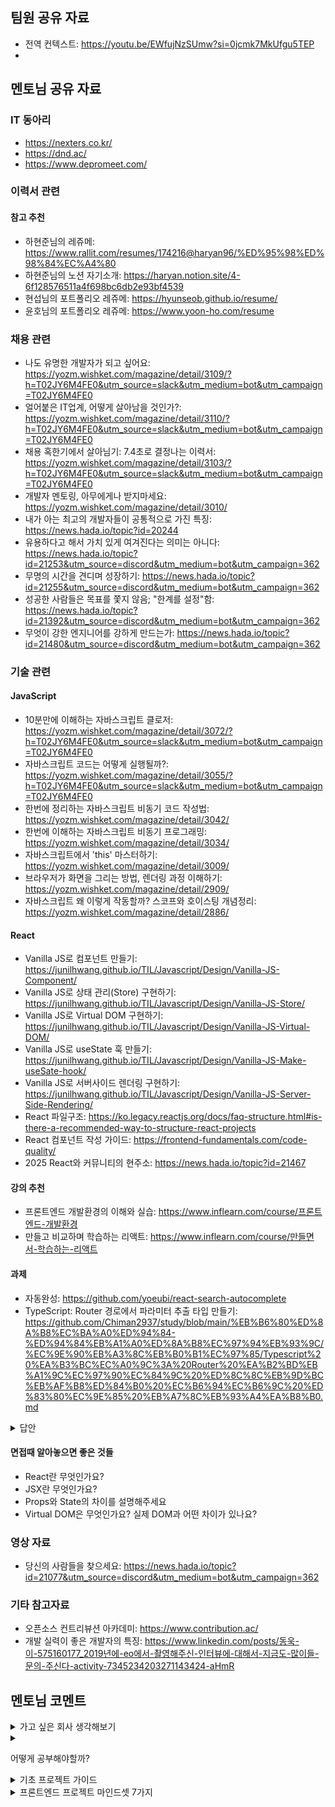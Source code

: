## 팀원 공유 자료

- 전역 컨텍스트: https://youtu.be/EWfujNzSUmw?si=0jcmk7MkUfgu5TEP
- 

## 멘토님 공유 자료
### IT 동아리
- https://nexters.co.kr/
- https://dnd.ac/
- https://www.depromeet.com/
### 이력서 관련
#### 참고 추천
- 하현준님의 레쥬메: https://www.rallit.com/resumes/174216@haryan96/%ED%95%98%ED%98%84%EC%A4%80
- 하현준님의 노션 자기소개: https://haryan.notion.site/4-6f128576511a4f698bc6db2e93bf4539
- 현섭님의 포트폴리오 레쥬메: https://hyunseob.github.io/resume/
- 윤호님의 포트폴리오 레쥬메: https://www.yoon-ho.com/resume

### 채용 관련
- 나도 유명한 개발자가 되고 싶어요: https://yozm.wishket.com/magazine/detail/3109/?h=T02JY6M4FE0&utm_source=slack&utm_medium=bot&utm_campaign=T02JY6M4FE0
- 얼어붙은 IT업계, 어떻게 살아남을 것인가?: https://yozm.wishket.com/magazine/detail/3110/?h=T02JY6M4FE0&utm_source=slack&utm_medium=bot&utm_campaign=T02JY6M4FE0
- 채용 혹한기에서 살아님기: 7.4초로 결정나는 이력서: https://yozm.wishket.com/magazine/detail/3103/?h=T02JY6M4FE0&utm_source=slack&utm_medium=bot&utm_campaign=T02JY6M4FE0
- 개발자 멘토링, 아무에게나 받지마세요: https://yozm.wishket.com/magazine/detail/3010/
- 내가 아는 최고의 개발자들이 공통적으로 가진 특징: https://news.hada.io/topic?id=20244
- 유용하다고 해서 가치 있게 여겨진다는 의미는 아니다: https://news.hada.io/topic?id=21253&utm_source=discord&utm_medium=bot&utm_campaign=362
- 무명의 시간을 견디며 성장하기: https://news.hada.io/topic?id=21255&utm_source=discord&utm_medium=bot&utm_campaign=362
- 성공한 사람들은 목표를 쫓지 않음; "한계를 설정"함: https://news.hada.io/topic?id=21392&utm_source=discord&utm_medium=bot&utm_campaign=362
- 무엇이 강한 엔지니어를 강하게 만드는가: https://news.hada.io/topic?id=21480&utm_source=discord&utm_medium=bot&utm_campaign=362
### 기술 관련
#### JavaScript
- 10분만에 이해하는 자바스크립트 클로저: https://yozm.wishket.com/magazine/detail/3072/?h=T02JY6M4FE0&utm_source=slack&utm_medium=bot&utm_campaign=T02JY6M4FE0
- 자바스크립트 코드는 어떻게 실행될까?: https://yozm.wishket.com/magazine/detail/3055/?h=T02JY6M4FE0&utm_source=slack&utm_medium=bot&utm_campaign=T02JY6M4FE0
- 한번에 정리하는 자바스크립트 비동기 코드 작성법: https://yozm.wishket.com/magazine/detail/3042/
- 한번에 이해하는 자바스크립트 비동기 프로그래밍: https://yozm.wishket.com/magazine/detail/3034/
- 자바스크립트에서 'this' 마스터하기: https://yozm.wishket.com/magazine/detail/3009/
- 브라우저가 화면을 그리는 방법, 렌더링 과정 이해하기: https://yozm.wishket.com/magazine/detail/2909/
- 자바스크립트 왜 이렇게 작동할까? 스코프와 호이스팅 개념정리: https://yozm.wishket.com/magazine/detail/2886/
#### React
- Vanilla JS로 컴포넌트 만들기: https://junilhwang.github.io/TIL/Javascript/Design/Vanilla-JS-Component/
- Vanilla JS로 상태 관리(Store) 구현하기: https://junilhwang.github.io/TIL/Javascript/Design/Vanilla-JS-Store/
- Vanilla JS로 Virtual DOM 구현하기: https://junilhwang.github.io/TIL/Javascript/Design/Vanilla-JS-Virtual-DOM/
- Vanilla JS로 useState 훅 만들기: https://junilhwang.github.io/TIL/Javascript/Design/Vanilla-JS-Make-useSate-hook/
- Vanilla JS로 서버사이드 렌더링 구현하기: https://junilhwang.github.io/TIL/Javascript/Design/Vanilla-JS-Server-Side-Rendering/
- React 파일구조: https://ko.legacy.reactjs.org/docs/faq-structure.html#is-there-a-recommended-way-to-structure-react-projects
- React 컴포넌트 작성 가이드: https://frontend-fundamentals.com/code-quality/
- 2025 React와 커뮤니티의 현주소: https://news.hada.io/topic?id=21467
#### 강의 추천
- 프론트엔드 개발환경의 이해와 실습: https://www.inflearn.com/course/프론트엔드-개발환경
- 만들고 비교하며 학습하는 리액트: https://www.inflearn.com/course/만들면서-학습하는-리액트
#### 과제
- 자동완성: https://github.com/yoeubi/react-search-autocomplete
- TypeScript: Router 경로에서 파라미터 추출 타입 만들기: https://github.com/Chiman2937/study/blob/main/%EB%B6%80%ED%8A%B8%EC%BA%A0%ED%94%84-%ED%94%84%EB%A1%A0%ED%8A%B8%EC%97%94%EB%93%9C/%EC%9E%90%EB%A3%8C%EB%B0%B1%EC%97%85/Typescript%20%EA%B3%BC%EC%A0%9C%3A%20Router%20%EA%B2%BD%EB%A1%9C%EC%97%90%EC%84%9C%20%ED%8C%8C%EB%9D%BC%EB%AF%B8%ED%84%B0%20%EC%B6%94%EC%B6%9C%20%ED%83%80%EC%9E%85%20%EB%A7%8C%EB%93%A4%EA%B8%B0.md
<details>
  <summary>답안</summary>

```ts
type ExtractParams<S extends string> =
  S extends ${infer _Start}/:${infer Param}/${infer Rest}
    ? Merge<{ [K in Param]: string }, ExtractParams</${Rest}>>
    : S extends ${infer _Start}/:${infer Param}
      ? { [K in Param]: string }
      : {};

type Merge<A, B> = A & B;

type RouteHandler<P extends string> = (params: ExtractParams<P>) => void;

function registerRoute<Path extends string>(
  path: Path,
  handler: RouteHandler<Path>
) {
  // 실제 서버라면 여기에 라우터 등록 로직이 들어갈 수 있음
  console.log(✅ 등록된 라우트: ${path});
}

const routes = {
  getUser: '/users/:userId',
  getPost: '/posts/:postId',
} as const;

registerRoute(routes.getUser, (params) => {
  // 타입 자동완성 됨!
  console.log(params.userId);
});

registerRoute(routes.getPost, (params) => {
  console.log(params.postId);
});
```
  
</details>

#### 면접때 알아놓으면 좋은 것들
- React란 무엇인가요?
- JSX란 무엇인가요?
- Props와 State의 차이를 설명해주세요
- Virtual DOM은 무엇인가요? 실제 DOM과 어떤 차이가 있나요?
### 영상 자료
- 당신의 사람들을 찾으세요: https://news.hada.io/topic?id=21077&utm_source=discord&utm_medium=bot&utm_campaign=362
### 기타 참고자료
- 오픈소스 컨트리뷰션 아카데미: https://www.contribution.ac/
- 개발 실력이 좋은 개발자의 특징: https://www.linkedin.com/posts/동욱-이-575160177_2019년에-eo에서-촬영해주신-인터뷰에-대해서-지금도-많이들-문의-주신다-activity-7345234203271143424-aHmR
## 멘토님 코멘트

<details>
  <summary>가고 싶은 회사 생각해보기</summary>

- 원티드, 로켓펀치, 사내 공고 등에서 직접 찾기

  - 회사 이름, 링크와 함께 내가 왜 가고 싶은지 한 줄 설명
  - 공고 페이지는 캡쳐해서 함께 제출 (모집 공고가 나중에 닫힐 수 있기 때문)

</details>

<details>
  <summary><p>어떻게 공부해야할까?</p></summary>
[index (1).md](https://github.com/user-attachments/files/22516374/index.1.md)

🎯 지금 가장 중요한 것

기능이 정상적으로 동작하는지 확인하기

예상한 흐름으로 코드가 실행되는지 보기

오류가 발생하면 어디서/왜 났는지 위치와 원인을 찾기

🚨 지금은 덜 중요한 것들

1️⃣ 내부 동작 원리 파헤치기

예) "왜 setState 이후 값이 바로 안 바뀌지?" → 지금은 정상 동작만 확인

원리 공부는 나중에 따로 해도 충분함

2️⃣ 에러 메세지를 전부 해석하려 하기

예) 에러 전체 문장 해석보다는 키워드, 경로, 라인 확인이 우선

어디서 에러가 났는지부터 먼저 본다

3️⃣ 브라우저 호환성 신경쓰기

예) Safari, Edge 에서도 똑같이 보여야 하지 않나?

Chrome에서 정상 동작하는 걸 먼저 확인한다

4️⃣ 성능 최적화 고민하기

예) 이 코드가 더 빠를까? 더 메모리를 적게 쓸까?

우선은 "정상 동작"을 최우선으로 하고 최적화는 그 후에 고민

5️⃣ 라이브러리 비교하기

예) axios vs fetch, React Query vs SWR

처음엔 가이드나 강의에서 알려준 방법을 그대로 사용한다

6️⃣ 예외적 케이스에 지나치게 몰입하기

예) 데이터가 null이면? 이벤트가 동시에 두 번 발생하면?

정상 흐름이 잘 되는 것부터 먼저 구현하고 예외 처리는 이후에 추가

✅ 최종 포인트

동작 → 안정화 → 최적화 → 확장 순서로 가는 것이 바람직합니다.

학습 단계에서는 너무 깊이 들어가기보다 일단 동작하는 코드를 만들고 정상적인 흐름을 체험하는 것이 훨씬 중요합니다.

조금 부족한 상태여도 너무 조급해하지 말고, 나중에 차근차근 보완해도 됩니다. 🚀
  
</details>

<details>
  <summary>기초 프로젝트 가이드</summary>

✅ 1. 작업 시작 전에 해야 할 일
요구사항을 작업 단위로 정리하세요.
디자인 시안과 API 문서가 있다면, 기능을 화면/기능 단위로 쪼개서 Todo 리스트처럼 정리해보세요.
공통 UI 요소(버튼, 카드 등)를 미리 파악해두면 재사용에 유리하고, API는 어떤 화면에서 어떤 시점에 호출되는지도 흐름으로 정리하면 좋아요.
이 과정은 본격적인 개발에 앞서 ‘설계’를 간단하게 해보는 단계라고 보면 됩니다.

---

✅ 2. 기능 개발할 때 유의할 점
기술 스택은 최소한으로 시작하세요 (React + useState/useEffect + styled-components 정도).
컴포넌트는 작고 역할이 분명하게.
Git은 기능 단위로 자주 커밋하며 관리하세요.
반응형은 모바일부터 작성하세요.

---

✅ 3. 1차 완성 후 정리할 것들
중복된 UI는 공통 컴포넌트로 리팩토링.
페이지, 컴포넌트, 훅 등 폴더 구조 정리.
코드 정리는 동작이 된 후, 별도 시간 확보해서 하기.

---

✅ 4. 프로젝트 마무리
README에 목적, 기능 요약, 실행/배포 방법 정리.
어려웠던 점이나 배운 점을 회고로 남기기.
가능하다면 Vercel, Netlify 등으로 배포까지 도전.
  
</details>

<details>
  <summary>프론트엔드 프로젝트 마인드셋 7가지</summary>

1. 정답보다 과정에 집중하기
처음부터 완벽하게 짜려고 하지 마세요.
중요한 건 “어떻게 풀어갔는가”, “어떤 선택을 했는가”를 스스로 이해하고 기록하는 거예요.

2. 작게 나누고 빠르게 피드백 받기
큰 기능을 한 번에 만들려 하지 말고, 작게 쪼개고 자주 확인하고 개선하세요.
커밋도, 코드 리뷰도, 동작 확인도 작고 자주!

3. 디버깅과 에러는 당연한 과정
안 되는 게 나쁜 게 아니에요. “왜 안 되지?”를 생각하는 훈련이 가장 강력한 성장의 도구입니다.

4. 고민이 들면 ‘일단 구현해보기’
어떤 구조가 더 나을지 고민될 때는 머릿속에서만 굴리지 말고 직접 손으로 짜보세요.
구현 → 확인 → 리팩토링 순서가 훨씬 빠릅니다.

5. 배운 것, 막힌 것, 해결한 것 기록하기
주석, 커밋 메시지, Notion, 블로그 뭐든 좋아요.
기록은 곧 나중의 포트폴리오, 회고, 면접 준비 자료가 됩니다.

6. 동작하는 것부터, 정리는 나중에
처음부터 예쁜 코드 짜려고 하다 보면 진도가 안 나가요.
“일단 작동하게” 만든 다음, 여유가 생기면 구조를 다듬어도 늦지 않아요.

7. 완성이 목적이 아니라, 성장의 도구
이 프로젝트 하나로 모든 걸 증명할 필요 없어요.
한 번의 프로젝트가 당신을 1에서 10으로 끌어올려 주진 않지만,
1에서 2, 2에서 3으로 가는 "발판"이 될 수 있습니다.
  
</details>
